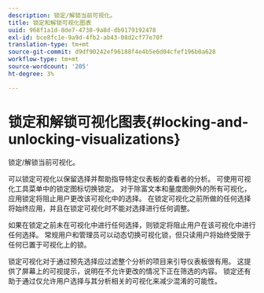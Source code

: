 ```yaml
---
description: 锁定/解锁当前可视化。
title: 锁定和解锁可视化图表
uuid: 968f1a1d-8de7-4738-9a8d-db9179192478
exl-id: bce8fc1e-9a9d-4fb2-ab43-08d2cf77e70f
translation-type: tm+mt
source-git-commit: d9df90242ef96188f4e4b5e6d04cfef196b0a628
workflow-type: tm+mt
source-wordcount: '205'
ht-degree: 3%

---
```


# 锁定和解锁可视化图表{#locking-and-unlocking-visualizations}

锁定/解锁当前可视化。

可以锁定可视化以保留选择并帮助指导特定仪表板的查看者的分析。 可使用可视化工具菜单中的锁定图标切换锁定。 对于除富文本和量度图例外的所有可视化，应用锁定将阻止用户更改该可视化中的选择。 在锁定可视化之前所做的任何选择将始终应用，并且在锁定可视化时不能对选择进行任何调整。

如果在锁定之前未在可视化中进行任何选择，则锁定将阻止用户在该可视化中进行任何选择。 常规用户和管理员可以动态切换可视化锁，但只读用户将始终受限于任何已置于可视化上的锁。

锁定可视化对于通过预先选择应过滤整个分析的项目来引导仪表板很有用。 这提供了屏幕上的可视提示，说明在不允许更改的情况下正在筛选的内容。 锁定还有助于通过仅允许用户选择与其分析相关的可视化来减少混淆的可能性。
